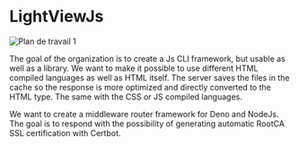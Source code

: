 # LightViewJs

![Plan de travail 1](https://user-images.githubusercontent.com/73474137/195047037-11a81752-b2c6-43bb-867e-b3501d6b60b6.png)

The goal of the organization is to create a Js CLI framework, but usable as well as a library. We want to make it possible to use different HTML compiled languages as well as HTML itself. The server saves the files in the cache so the response is more optimized and directly converted to the HTML type. The same with the CSS or JS compiled languages.

We want to create a middleware router framework for Deno and NodeJs. The goal is to respond with the possibility of generating automatic RootCA SSL certification with Certbot.

